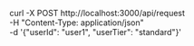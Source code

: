 curl -X POST http://localhost:3000/api/request \
  -H "Content-Type: application/json" \
  -d '{"userId": "user1", "userTier": "standard"}'
